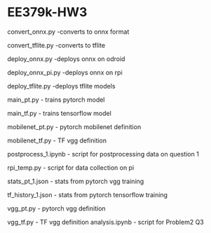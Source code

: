 # EE379k-HW3
convert_onnx.py -converts to onnx format

convert_tflite.py -converts to tflite

deploy_onnx.py -deploys onnx on odroid

deploy_onnx_pi.py -deploys onnx on rpi

deploy_tflite.py -deploys tflite models

main_pt.py - trains pytorch model

main_tf.py -  trains tensorflow model

mobilenet_pt.py - pytorch mobilenet definition

mobilenet_tf.py - TF vgg definition

postprocess_1.ipynb - script for postprocessing data on question 1

rpi_temp.py - script for data collection on pi

stats_pt_1.json - stats from pytorch vgg training

tf_history_1.json - stats from pytorch tensorflow training

vgg_pt.py  - pytorch vgg definition

vgg_tf.py - TF vgg definition
analysis.ipynb - script for Problem2 Q3
